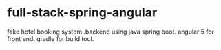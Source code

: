 # full-stack-spring-angular
fake hotel booking system
.backend using java spring boot. angular 5 for front end. 
gradle for build tool. 
